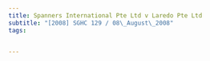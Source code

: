 ```yaml
---
title: Spanners International Pte Ltd v Laredo Pte Ltd 
subtitle: "[2008] SGHC 129 / 08\_August\_2008"
tags:


---
```


